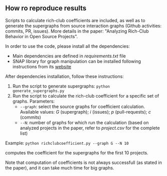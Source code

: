 ## How ro reproduce results

Scripts to calculate rich-club coefficients are included, as well as to generate the supergraphs from source interaction graphs (Github activities: commits, PR, issues). More details in the paper: "Analyzing Rich-Club Behavior in Open Source Projects".

In order to use the code, please install all the dependencies:
- Main dependencies are defined in _requirements.txt_ file
- SNAP library for graph manipulation can be installed following instructions from its [website](http://snap.stanford.edu/snappy/index.html)

After dependencies installation, follow these instructions:
1. Run the script to generate supergraphs: ```python generate_supergraphs.py```
2. Run the script to calculate the rich-club coefficient for a specific set of graphs. 
	Parameters:
	- ```--graph```: select the source graphs for coefficient calculation. Available values: _G_ (supergraph); _i_ (issues); _p_ (pull-requests); _c_ (commits)
	- ```--N```: number of graphs for which run the calculation (based on analyzed projects in the paper, refer to _project.csv_ for the complete list)

Example: 
			```python richclubcoefficient.py --graph G --N 10``` 
               
computes the coefficient for the supergraphs for the first 10 projects.

Note that computation of coefficients is not always successfull (as stated in the paper), and it can take much time for big graphs.
